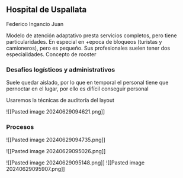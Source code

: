 
## Hospital de Uspallata

Federico 
Ingancio 
Juan


Modelo de atención adaptativo
presta servicios completos, pero tiene particularidades. En especial en +epoca de bloqueos (turistas y camioneros), pero es pequeño. Sus profesionales suelen tener dos especialidades.
Concepto de rooster

### Desafíos logísticos y administrativos

Suele quedar aislado, por lo que en temporal el personal tiene que pernoctar en el lugar, por ello es difícil conseguir personal


Usaremos la técnicas de auditoría del layout

![[Pasted image 20240629094621.png]]

### Procesos

![[Pasted image 20240629094735.png]]

![[Pasted image 20240629095026.png]]

![[Pasted image 20240629095148.png]]
![[Pasted image 20240629095907.png]]

